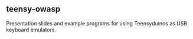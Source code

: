 ## teensy-owasp

Presentation slides and example programs for using Teensyduinos as USB keyboard emulators.
